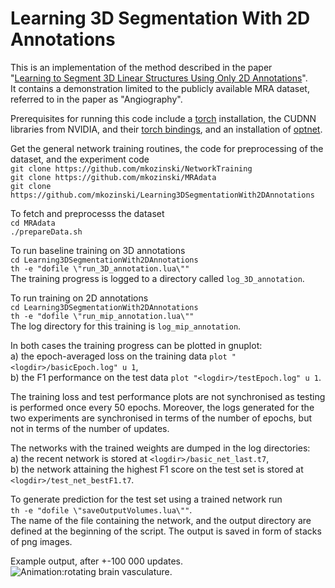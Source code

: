 # Learning 3D Segmentation With 2D Annotations
This is an implementation of the method described in the paper  
"[Learning to Segment 3D Linear Structures Using Only 2D Annotations](https://infoscience.epfl.ch/record/256857)".  
It contains a demonstration limited to the publicly available MRA dataset, referred to in the paper as "Angiography".

Prerequisites for running this code include a [torch](http://torch.ch/docs/getting-started.html) installation, the CUDNN libraries from NVIDIA, and their [torch bindings](https://github.com/soumith/cudnn.torch), 
and an installation of [optnet](https://github.com/fmassa/optimize-net).

Get the general network training routines, the code for preprocessing of the dataset, and the experiment code  
`git clone https://github.com/mkozinski/NetworkTraining`  
`git clone https://github.com/mkozinski/MRAdata`  
`git clone https://github.com/mkozinski/Learning3DSegmentationWith2DAnnotations`  

To fetch and preprocesss the dataset  
`cd MRAdata`  
`./prepareData.sh`

To run baseline training on 3D annotations  
`cd Learning3DSegmentationWith2DAnnotations`  
`th -e "dofile \"run_3D_annotation.lua\""`  
The training progress is logged to a directory called `log_3D_annotation`.

To run training on 2D annotations  
`cd Learning3DSegmentationWith2DAnnotations`  
`th -e "dofile \"run_mip_annotation.lua\""`  
The log directory for this training is `log_mip_annotation`.

In both cases the training progress can be plotted in gnuplot:  
a) the epoch-averaged loss on the training data `plot "<logdir>/basicEpoch.log" u 1`,  
b) the F1 performance on the test data `plot "<logdir>/testEpoch.log" u 1`.

The training loss and test performance plots are not synchronised as testing is performed once every 50 epochs.
Moreover, the logs generated for the two experiments are synchronised in terms of the number of epochs, but not in terms of the number of updates.

The networks with the trained weights are dumped in the log directories:  
a) the recent network is stored at `<logdir>/basic_net_last.t7`,  
b) the network attaining the highest F1 score on the test set is stored at `<logdir>/test_net_bestF1.t7`.

To generate prediction for the test set using a trained network run  
`th -e "dofile \"saveOutputVolumes.lua\""`.  
The name of the file containing the network, and the output directory are defined at the beginning of the script.
The output is saved in form of stacks of png images.

Example output, after +-100 000 updates.
![Animation:rotating brain vasculature.](https://documents.epfl.ch/users/k/ko/kozinski/www/brain_vasculature.gif)
